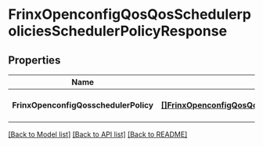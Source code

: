# FrinxOpenconfigQosQosSchedulerpoliciesSchedulerPolicyResponse

## Properties
Name | Type | Description | Notes
------------ | ------------- | ------------- | -------------
**FrinxOpenconfigQosschedulerPolicy** | [**[]FrinxOpenconfigQosQosSchedulerpoliciesSchedulerPolicy**](frinx.openconfig.qos.qos.schedulerpolicies.SchedulerPolicy.md) |  | [optional] [default to null]

[[Back to Model list]](../README.md#documentation-for-models) [[Back to API list]](../README.md#documentation-for-api-endpoints) [[Back to README]](../README.md)


